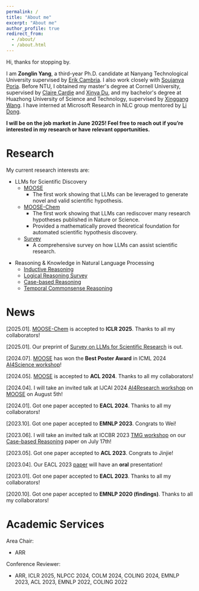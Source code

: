 ```yaml
---
permalink: /
title: "About me"
excerpt: "About me"
author_profile: true
redirect_from: 
  - /about/
  - /about.html
---
```


Hi, thanks for stopping by.

I am **Zonglin Yang**, a third-year Ph.D. candidate at Nanyang Technological University supervised by [Erik Cambria](https://sentic.net/erikcambria/). I also work closely with [Soujanya Poria](https://soujanyaporia.github.io/). Before NTU, I obtained my master's degree at Cornell University, supervised by [Claire Cardie](https://www.cs.cornell.edu/home/cardie/) and [Xinya Du](https://xinyadu.github.io/), and my bachelor's degree at Huazhong University of Science and Technology, supervised by [Xinggang Wang](https://xwcv.github.io/). I have interned at Microsoft Research in NLC group mentored by [Li Dong](http://dong.li/).



<!--I am open to academic collaborations and please drop me an email (<zonglin.yang@ntu.edu.sg>) if you are interested in collaborating with me.-->
<!--**I am actively seeking internship opportunities in 2024. If you have any openings available, kindly reach out to me via email (<zonglin.yang@ntu.edu.sg>).**-->
**I will be on the job market in June 2025! Feel free to reach out if you’re interested in my research or have relevant opportunities.**
<!--I will be in the academic and industrial job market in June 2025! If you have any openings available, kindly reach out to me via email (<zonglin.yang@ntu.edu.sg>).-->


Research
======
My current research interests are:  
* LLMs for Scientific Discovery
  * [MOOSE](https://arxiv.org/abs/2309.02726)
    * The first work showing that LLMs can be leveraged to generate novel and valid scientific hypothesis.
  * [MOOSE-Chem](https://arxiv.org/abs/2410.07076)
    * The first work showing that LLMs can rediscover many research hypotheses published in Nature or Science.
    * Provided a mathematically proved theoretical foundation for automated scientific hypothesis discovery.
  * [Survey](https://arxiv.org/pdf/2501.04306)
    * A comprehensive survey on how LLMs can assist scientific research.
<!--* Alignment of LLMs.-->
* Reasoning & Knowledge in Natural Language Processing
  * [Inductive Reasoning](https://aclanthology.org/2024.eacl-long.13/)
    <!--* The first work on language models for generative inductive reasoning.-->
  * [Logical Reasoning Survey](https://arxiv.org/pdf/2303.12023.pdf)
  * [Case-based Reasoning](https://aclanthology.org/2023.eacl-main.255/)
  * [Temporal Commonsense Reasoning](https://aclanthology.org/2020.findings-emnlp.302/)

<!-- More specifically about my past research: -->

<!-- (1) Bridging research between classic AI (Knowledge Representation and Reasoning) and Natural Language Processing, e.g., [Inductive Reasoning](https://aclanthology.org/2024.eacl-long.13/) and [Case-based Reasoning](https://aclanthology.org/2023.eacl-main.255/). -->

<!-- (2) A [Further Work on Inductive Reasoning](https://arxiv.org/abs/2309.02726) that leverages LLM agents to generate novel and valid social science hypotheses to assist scientist. -->

<!-- (3) A further work on [Chemistry Scientific Discovery](https://arxiv.org/abs/2410.07076) that can rediscover the chemistry hypotheses published in Nature and Science. -->

<!-- (3) A [Survey on Logical Reasoning](https://arxiv.org/pdf/2303.12023.pdf) over Natural Language as Knowledge Representation.  -->
<!-- It surveys papers under a new paradigm of logical reasoning that uses natural language as knowledge representation and PLMs as reasoners. In contrast, in the classic AI research of logical reasoning, formal language is used as knowledge representation, and symbolic methods are used as reasoners.   -->

<!-- ![Alt text](https://github.com/ZonglinY/ZonglinY.github.io/blob/master/images/LRNL.pdf) -->

<!--(4) Improving [Temporal Commonsense Reasoning](https://aclanthology.org/2020.findings-emnlp.302/) via distant supervision.-->



<!-- My primary research goal is to apply Deep Learning for Natural Language Processing and develop **Language Technology for All**. To achievethis goal and make language technology accessible in most people’s lives, I identify two major research topics that I’m interested in: **efficiency** and **trustworthiness** of NLP models. Efficiency involves both the amount of **computation** and **data** required for (pre-)training and using NLP models. Trustworthiness involves the **interpretability**, **fairness**, and **robustness** with respect to adversarial attacks and out-of-distribution samples.  

Specifically I am interested in the following research topics:  
&nbsp;&nbsp;&nbsp;&nbsp;&nbsp;&nbsp;&nbsp;&nbsp;**Natural language generation, creative text generation, evaluation for NLG models.**  
&nbsp;&nbsp;&nbsp;&nbsp;&nbsp;&nbsp;&nbsp;&nbsp;**Commonsense reasoning and knowledge-based reasoning.**  
&nbsp;&nbsp;&nbsp;&nbsp;&nbsp;&nbsp;&nbsp;&nbsp;**Robust NLP models for OOD samples and reducing spurious dataset biases.**  
&nbsp;&nbsp;&nbsp;&nbsp;&nbsp;&nbsp;&nbsp;&nbsp;**Interpretability, explainability, biases, and fairness for NLP models.**  
&nbsp;&nbsp;&nbsp;&nbsp;&nbsp;&nbsp;&nbsp;&nbsp;**Green NLP, Low resource NLP, and Learning NLP models from high-level supervision**  
&nbsp;&nbsp;&nbsp;&nbsp;&nbsp;&nbsp;&nbsp;&nbsp;**Multi-modality**   -->
<!-- I am open to academic collaborations and please drop me an email if you are interested in collaborating with me.   -->

News
======
\[2025.01]. [MOOSE-Chem](https://arxiv.org/abs/2410.07076) is accepted to **ICLR 2025**. Thanks to all my collaborators!

\[2025.01]. Our preprint of [Survey on LLMs for Scientific Research](https://arxiv.org/pdf/2501.04306) is out.  

<!--\[2024.10]. Our preprint of [Chemistry Scientific Discovery](https://arxiv.org/abs/2410.07076) is out.-->

\[2024.07]. [MOOSE](https://arxiv.org/abs/2309.02726) has won the **Best Poster Award** in ICML 2024 [AI4Science workshop](https://ai4sciencecommunity.github.io/icml24/award.html)! 

<!--\[2024.06]. In summary, our [LLM & Scientific Discovery](https://arxiv.org/abs/2309.02726) paper will be presented at ICML 2024 [AI4Science workshop](https://ai4sciencecommunity.github.io/icml24.html), IJCAI 2024 [AI4Research workshop](https://ai4research.github.io/), ACL 2024 [NLRSE workshop](https://nl-reasoning-workshop.github.io/), ACL 2024 [KnowledgeLM workshop](https://knowledgeable-lm.github.io/), and [AI4Science and Nobel Turing Challenge Initiative Conference](https://ai4science.sg/ai4sci%2Fntci-conf#f870436a-eaa4-414b-a8c6-b89ba727fdb5)! So you know where to find me😆😆!-->

\[2024.05]. [MOOSE](https://arxiv.org/abs/2309.02726) is accepted to **ACL 2024**. Thanks to all my collaborators!  

<!-- \[2024.01]. I will physically attend EACL 2024 at Malta! Please let me know if you want to chat with me! -->

<!--\[2024.04]. I'm invited to be an area chair of ICML 2024 [AI4Science workshop](https://ai4sciencecommunity.github.io/icml24.html)!-->

\[2024.04]. I will take an invited talk at IJCAI 2024 [AI4Research workshop](https://ai4research.github.io/) on [MOOSE](https://arxiv.org/abs/2309.02726) on August 5th!  

\[2024.01]. Got one paper accepted to **EACL 2024**. Thanks to all my collaborators!  

<!-- \[2023.12]. I will physically attend EMNLP 2023 at Singapore! Please let me know if you want to chat with me! -->

\[2023.10]. Got one paper accepted to **EMNLP 2023**. Congrats to Wei!

<!--\[2023.09]. Our preprint of [LLM & Scientific Discovery](https://arxiv.org/abs/2309.02726) is out.-->

\[2023.06]. I will take an invited talk at ICCBR 2023 [TMG workshop](https://recap.uni-trier.de/workshops/tmg-2023/) on our [Case-based Reasoning](https://aclanthology.org/2023.eacl-main.255/) paper on July 17th!  

<!--\[2023.05]. Our [Survey on Logical Reasoning](https://arxiv.org/pdf/2303.12023.pdf) will be present at ACL 2023 [NLRSE workshop](https://nl-reasoning-workshop.github.io/) (in a non-archival way) on July 13th!-->

\[2023.05]. Got one paper accepted to **ACL 2023**. Congrats to Jinjie!

<!-- \[2023.05]. Our inductive reasoning [paper](https://aclanthology.org/2024.eacl-long.13/) receives very [positive comments](https://docs.google.com/document/d/1wBUL8f3HtR_DN8loGR5IhDjQawrxOykv22-NW-dzZPY/edit?usp=sharing) from meta-reviewer in ACL 2023 but is rejected! (ACL 2023 excitement score pre-rebuttal: 4, 4, 2.5; after rebuttal: 4, 3.5, 2.5; ACL meta agrees with our rebuttal against r3; AAAI 2023 score: 7, 7, 4, 4) -->

<!-- \[2023.04]. ~~I'm planning to physically attend EACL 2023!~~ Let me know if you want to chat with me ~~in Dubrovnik! (if I can successfully get the visa)~~ (No I can't get the visa!) -->

\[2023.04]. Our EACL 2023 [paper](https://aclanthology.org/2023.eacl-main.255/) will have an **oral** presentation!  

\[2023.01]. Got one paper accepted to **EACL 2023**. Thanks to all my collaborators!  

\[2020.10]. Got one paper accepted to **EMNLP 2020 (findings)**. Thanks to all my collaborators!  


Academic Services
======
Area Chair:  
<!--ICML 2024 AI4Science Workshop-->
* ARR

Conference Reviewer: 
* ARR, ICLR 2025, NLPCC 2024, COLM 2024, COLING 2024, EMNLP 2023, ACL 2023, EMNLP 2022, COLING 2022  

<!-- Journal Reviewer: 
* IEEE Transactions on Affective Computing
* Knowledge-Based Systems
* Information Fusion
* Artificial Intelligence Review
* Cognitive Computation  -->


<!-- <script type="text/javascript" id="clustrmaps" src="//clustrmaps.com/map_v2.js?d=YRGrykBPpahx3PGSEvSxEgxL4CMmQCpR10FpVR2MVTE&cl=ffffff&w=a"></script>
 -->
 <script type='text/javascript' id='clustrmaps' src='//cdn.clustrmaps.com/map_v2.js?cl=ffffff&w=304&t=n&d=YRGrykBPpahx3PGSEvSxEgxL4CMmQCpR10FpVR2MVTE&co=2d78ad&cmo=3acc3a&cmn=ff5353&ct=ffffff'></script>
<!-- \[2018.12\] Start my research internship at at [NLC Group @ Microsoft Research Asia](https://www.microsoft.com/en-us/research/group/natural-language-computing/), advised by Dr. Tao Ge.  

\[2018.8\] Start my Master study at NLSDE Lab in Beihang University, advised by Prof. Ke Xu   -->

<!-- Personal information
------
I am a big fan of Harry Potter, Real Madrid, and Cristiano Ronaldo. I enjoy reading books (especially sci-fictions) and playing games (including FIFA, League of Legends, etc.) in my free time. -->
